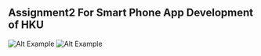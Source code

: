 ## Assignment2 For Smart Phone App Development of HKU
![Alt Example](result.png "Result")
![Alt Example](unlock_edit.png "start")
